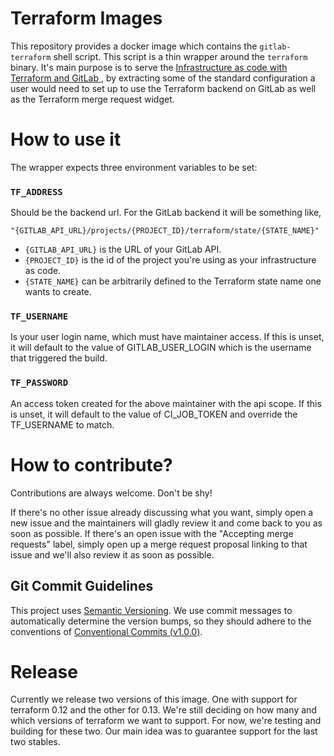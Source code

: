 # Terraform Images

This repository provides a docker image which contains the `gitlab-terraform` shell script. This script is a thin wrapper around the `terraform` binary. It's main purpose is to serve the [Infrastructure as code with Terraform and GitLab
](https://docs.gitlab.com/ee/user/infrastructure/), by extracting some of the standard configuration a user would need to set up to use the Terraform backend on GitLab as well as the Terraform merge request widget.

# How to use it

The wrapper expects three environment variables to be set:

### `TF_ADDRESS`

Should be the backend url. For the GitLab backend it will be something like,

`"{GITLAB_API_URL}/projects/{PROJECT_ID}/terraform/state/{STATE_NAME}"`

- `{GITLAB_API_URL}` is the URL of your GitLab API.
- `{PROJECT_ID}` is the id of the project you're using as your infrastructure as code.
- `{STATE_NAME}` can be arbitrarily defined to the Terraform state name one wants to create.

### `TF_USERNAME`

Is your user login name, which must have maintainer access. If this is unset, it will default to the value of GITLAB_USER_LOGIN which is the username that triggered the build.

### `TF_PASSWORD`

An access token created for the above maintainer with the api scope. If this is unset, it will default to the value of CI_JOB_TOKEN and override the TF_USERNAME to match.

# How to contribute?

Contributions are always welcome. Don't be shy!

If there's no other issue already discussing what you want, simply open a new issue and the maintainers will gladly review it and come back to you as soon as possible. If there's an open issue with the "Accepting merge requests" label, simply open up a merge request proposal linking to that issue and we'll also review it as soon as possible.

## Git Commit Guidelines

This project uses [Semantic Versioning](https://semver.org). We use commit
messages to automatically determine the version bumps, so they should adhere to
the conventions of [Conventional Commits (v1.0.0)](https://www.conventionalcommits.org/en/v1.0.0/).

# Release

Currently we release two versions of this image. One with support for terraform 0.12 and the other for 0.13. We're still deciding on how many and which versions of terraform we want to support. For now, we're testing and building for these two. Our main idea was to guarantee support for the last two stables.
